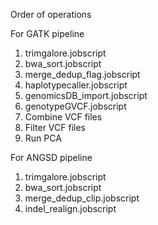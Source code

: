 Order of operations

For GATK pipeline
1. trimgalore.jobscript
2. bwa_sort.jobscript
3. merge_dedup_flag.jobscript
4. haplotypecaller.jobscript
5. genomicsDB_import.jobscript
6. genotypeGVCF.jobscript
7. Combine VCF files
8. Filter VCF files
9. Run PCA

For ANGSD pipeline
1. trimgalore.jobscript
2. bwa_sort.jobscript
3. merge_dedup_clip.jobscript
4. indel_realign.jobscript
